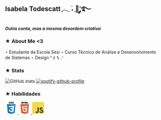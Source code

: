 ## Isabela Todescatt ִֶָ𓂃 ࣪˖ ִֶָ🐇་༘࿐
##### Outra conta, mas a mesma desordem criativa

### ★ About Me <3
⋆ Estudante da Escola Sesi
⋆ Curso Técnico de Análise e Desenvolvimento de Sistemas
⋆ Design ᶻ 𝗓 𐰁 .ᐟ

### ★ Stats
![GitHub stats](https://github-readme-stats.vercel.app/api?username=isabelatodescatt2&show_icons=true&theme=moltack)
[![spotify-github-profile](https://spotify-github-profile.kittinanx.com/api/view?uid=obbl7mgc7223resqxai6oavpj&cover_image=false&theme=natemoo-re&show_offline=false&background_color=f5e1c0&interchange=false&bar_color=982b43&bar_color_cover=false)](https://spotify-github-profile.kittinanx.com/api/view?uid=obbl7mgc7223resqxai6oavpj&redirect=true)

### ★ Habilidades
<p align="left"> <a href="https://www.w3schools.com/css/" target="_blank" rel="noreferrer"> <img src="https://raw.githubusercontent.com/devicons/devicon/master/icons/css3/css3-original-wordmark.svg" alt="css3" width="40" height="40"/> </a> <a href="https://www.w3.org/html/" target="_blank" rel="noreferrer"> <img src="https://raw.githubusercontent.com/devicons/devicon/master/icons/html5/html5-original-wordmark.svg" alt="html5" width="40" height="40"/> </a> <a href="https://developer.mozilla.org/en-US/docs/Web/JavaScript" target="_blank" rel="noreferrer"> <img src="https://raw.githubusercontent.com/devicons/devicon/master/icons/javascript/javascript-original.svg" alt="javascript" width="40" height="40"/> </a> </p>



